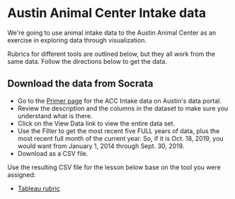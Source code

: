 # Austin Animal Center Intake data

We're going to use animal intake data to the Austin Animal Center as an exercise in exploring data through visualization.

Rubrics for different tools are outlined below, but they all work from the same data. Follow the directions below to get the data.

## Download the data from Socrata

- Go to the [Primer page](https://data.austintexas.gov/Health-and-Community-Services/Austin-Animal-Center-Intakes/wter-evkm) for the ACC Intake data on Austin's data portal.
- Review the description and the columns in the dataset to make sure you understand what is there.
- Click on the View Data link to view the entire data set.
- Use the Filter to get the most recent five FULL years of data, plus the most recent full month of the current year. So, if it is Oct. 18, 2019, you would want from January 1, 2014 through Sept. 30, 2019.
- Download as a CSV file.

Use the resulting CSV file for the lesson below base on the tool you were assigned:

- [Tableau rubric](rubric-tableau.md)
